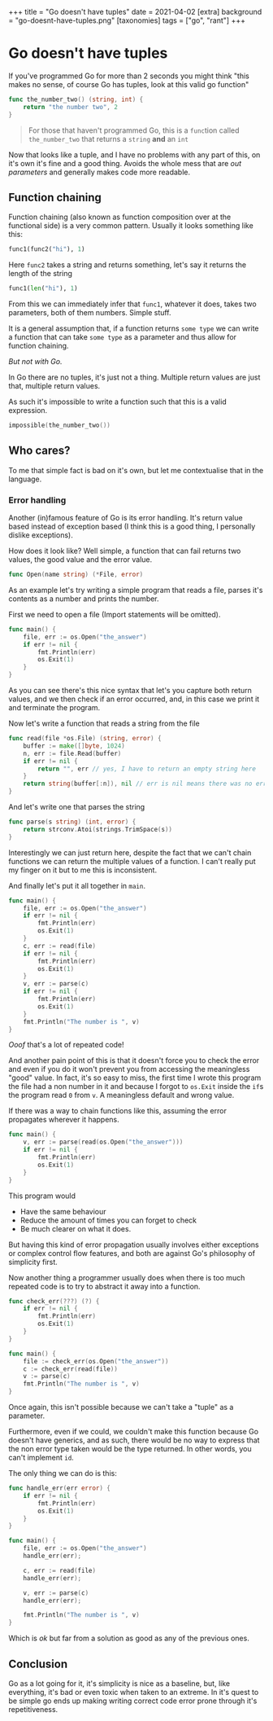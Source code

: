 +++
title = "Go doesn't have tuples"
date = 2021-04-02
[extra]
background = "go-doesnt-have-tuples.png"
[taxonomies]
tags = ["go", "rant"]
+++

# Go doesn't have tuples

If you've programmed Go for more than 2 seconds you might think "this makes no
sense, of course Go has tuples, look at this valid go function"

```go
func the_number_two() (string, int) {
    return "the number two", 2
}
```

> For those that haven't programmed Go, this is a `func`tion called
> `the_number_two` that returns a `string` **and** an `int`

Now that looks like a tuple, and I have no problems with any part of this, on
it's own it's fine and a good thing. Avoids the whole mess that are _out
parameters_ and generally makes code more readable.

## Function chaining

Function chaining (also known as function composition over at the functional
side) is a very common pattern. Usually it looks something like this:

```py
func1(func2("hi"), 1)
```

Here `func2` takes a string and returns something, let's say it returns the length
of the string

```py
func1(len("hi"), 1)
```

From this we can immediately infer that `func1`, whatever it does, takes two
parameters, both of them numbers. Simple stuff.

It is a general assumption that, if a function returns `some type` we can write
a function that can take `some type` as a parameter and thus allow for function
chaining.

_But not with Go._

In Go there are no tuples, it's just not a thing. Multiple return values are
just that, multiple return values.

As such it's impossible to write a function such that this is a valid
expression.

```go
impossible(the_number_two())
```

## Who cares?

To me that simple fact is bad on it's own, but let me contextualise that in the
language.

### Error handling

Another (in)famous feature of Go is its error handling. It's return value based
instead of exception based (I think this is a good thing, I personally dislike
exceptions).

How does it look like? Well simple, a function that can fail returns two values,
the good value and the error value.

```go
func Open(name string) (*File, error)
```

As an example let's try writing a simple program that reads a file, parses it's
contents as a number and prints the number.

First we need to open a file (Import statements will be omitted).

```go
func main() {
    file, err := os.Open("the_answer")
    if err != nil {
        fmt.Println(err)
        os.Exit(1)
    }
}
```

As you can see there's this nice syntax that let's you capture both return
values, and we then check if an error occurred, and, in this case we print it
and terminate the program.

Now let's write a function that reads a string from the file

```go
func read(file *os.File) (string, error) {
    buffer := make([]byte, 1024)
    n, err := file.Read(buffer)
    if err != nil {
        return "", err // yes, I have to return an empty string here
    }
    return string(buffer[:n]), nil // err is nil means there was no error
}
```

And let's write one that parses the string

```go
func parse(s string) (int, error) {
    return strconv.Atoi(strings.TrimSpace(s))
}
```

Interestingly we can just return here, despite the fact that we can't chain
functions we can return the multiple values of a function. I can't really put my
finger on it but to me this is inconsistent.


And finally let's put it all together in `main`.

```go
func main() {
    file, err := os.Open("the_answer")
    if err != nil {
        fmt.Println(err)
        os.Exit(1)
    }
    c, err := read(file)
    if err != nil {
        fmt.Println(err)
        os.Exit(1)
    }
    v, err := parse(c)
    if err != nil {
        fmt.Println(err)
        os.Exit(1)
    }
    fmt.Println("The number is ", v)
}
```

_Ooof_ that's a lot of repeated code!

And another pain point of this is that it doesn't force you to check the error
and even if you do it won't prevent you from accessing the meaningless "good"
value. In fact, it's so easy to miss, the first time I wrote this program the
file had a non number in it and because I forgot to `os.Exit` inside the `if`s
the program read `0` from `v`. A meaningless default and wrong value.

If there was a way to chain functions like this, assuming the error propagates
wherever it happens.

```go
func main() {
    v, err := parse(read(os.Open("the_answer")))
    if err != nil {
        fmt.Println(err)
        os.Exit(1)
    }
}
```

This program would
- Have the same behaviour
- Reduce the amount of times you can forget to check
- Be much clearer on what it does.


But having this kind of error propagation usually involves either exceptions or
complex control flow features, and both are against Go's philosophy of simplicity
first.

Now another thing a programmer usually does when there is too much repeated code
is to try to abstract it away into a function.

```go
func check_err(???) (?) {
    if err != nil {
        fmt.Println(err)
        os.Exit(1)
    }
}

func main() {
    file := check_err(os.Open("the_answer"))
    c := check_err(read(file))
    v := parse(c)
    fmt.Println("The number is ", v)
}
```

Once again, this isn't possible because we can't take a "tuple" as a parameter.

Furthermore, even if we could, we couldn't make this function because Go doesn't
have generics, and as such, there would be no way to express that the non error
type taken would be the type returned. In other words, you can't implement `id`.

The only thing we can do is this:

```go
func handle_err(err error) {
    if err != nil {
        fmt.Println(err)
        os.Exit(1)
    }
}

func main() {
    file, err := os.Open("the_answer")
    handle_err(err);

    c, err := read(file)
    handle_err(err);

    v, err := parse(c)
    handle_err(err);

    fmt.Println("The number is ", v)
}
```

Which is _ok_ but far from a solution as good as any of the previous ones.

## Conclusion

Go as a lot going for it, it's simplicity is nice as a baseline, but, like
everything, it's bad or even toxic when taken to an extreme. In it's quest to be
simple go ends up making writing correct code error prone through it's
repetitiveness.
